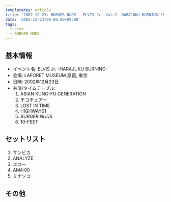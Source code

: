 ```yaml
---
templateKey: article
title: '2002-12-23: BURGER NUDS - ELVIS Jr. Vol.2 -HARAJUKU BURNING!!!- at LAFORET MUSEUM 原宿'
date: '2002-12-23T00:00:00+09:00'
tags:
  - Live
  - BURGER NUDS
---
```

## 基本情報

* イベント名: ELVIS Jr. -HARAJUKU BURNING-
* 会場: LAFORET MUSEUM 原宿, 東京
* 日時: 2002年12月23日
* 共演/タイムテーブル:
  1. ASIAN KUNG-FU GENERATION
  1. チコチェアー
  1. LOST IN TIME
  1. HIGHWAY61
  1. *BURGER NUDS*
  1. 10-FEET

## セットリスト

1. サンビカ
1. ANALYZE
1. エコー
1. AM4:00
1. ミナソコ

## その他

